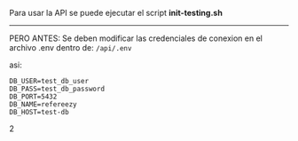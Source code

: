 Para usar la API se puede ejecutar el script **init-testing.sh**

---

PERO ANTES: Se deben modificar las credenciales de conexion en el archivo .env dentro de: `/api/.env`<br>

asi:
```env
DB_USER=test_db_user
DB_PASS=test_db_password
DB_PORT=5432
DB_NAME=refereezy
DB_HOST=test-db
```
2